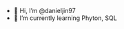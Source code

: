 - 👋 Hi, I’m @danieljin97
- 🌱 I’m currently learning Phyton, SQL

<!---
danieljin97/danieljin97 is a ✨ special ✨ repository because its `README.md` (this file) appears on your GitHub profile.
You can click the Preview link to take a look at your changes.
--->
